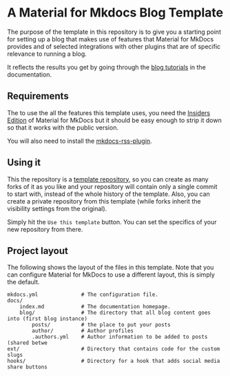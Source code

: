 # A Material for Mkdocs Blog Template

The purpose of the template in this repository is to give you a starting point
for setting up a blog that makes use of features that Material for MkDocs
provides and of selected integrations with other plugins that are of specific
relevance to running a blog.

It reflects the results you get by going through the [blog tutorials] in the
documentation. 

[blog tutorials]: https://squidfunk.github.io/mkdocs-material/tutorials#blogs

## Requirements

The to use the all the features this template uses, you need the [Insiders
Edition] of Material for MkDocs but it should be easy enough to strip it down so
that it works with the public version.

[Insiders Edition]: https://squidfunk.github.io/mkdocs-material/insiders/

You will also need to install the [mkdocs-rss-plugin].

[mkdocs-rss-plugin]: https://github.com/guts/mkdocs-rss-plugin

## Using it

This the repository is a [template repository], so you can create as many forks 
of it as you like and your repository will contain only a single commit to start 
with, instead of the whole history of the template. Also, you can create a 
private repository from this template (while forks inherit the visibility settings 
from the original).

[template repository]: https://docs.github.com/en/repositories/creating-and-managing-repositories/creating-a-repository-from-a-template

Simply hit the `Use this template` button. You can set the specifics of your new 
repository from there.

[repository that contains this template]: https://github.com/mkdocs-material/create-blog


## Project layout

The following shows the layout of the files in this template. Note that you can
configure Material for MkDocs to use a different layout, this is simply the
default.

```
mkdocs.yml              # The configuration file.
docs/
    index.md            # The documentation homepage.
    blog/               # The directory that all blog content goes into (first blog instance)
        posts/          # the place to put your posts
        author/         # Author profiles
        .authors.yml    # Author information to be added to posts (shared betwe
ext/                    # Directory that contains code for the custom slugs
hooks/                  # Directory for a hook that adds social media share buttons
```

 
 
